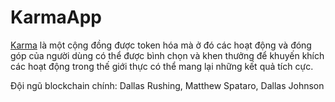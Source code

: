 **Karma**App
===

[Karma](https://www.karmaapp.io/) là một cộng đồng được token hóa mà ở đó các hoạt động và đóng góp của người dùng có thể được bình chọn và khen thưởng để khuyến khích các hoạt động trong thế giới thực có thể mang lại những kết quả tích cực.

Đội ngũ blockchain chính: Dallas Rushing, Matthew Spataro, Dallas Johnson